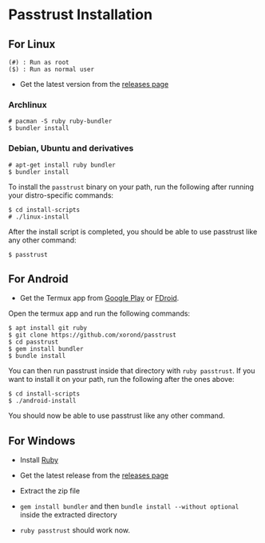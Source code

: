 # Passtrust Installation

## For Linux

```
(#) : Run as root
($) : Run as normal user
```

* Get the latest version from the [releases page](https://github.com/xorond/passtrust/releases)

### Archlinux

```
# pacman -S ruby ruby-bundler
$ bundler install
```

### Debian, Ubuntu and derivatives

```
# apt-get install ruby bundler
$ bundler install
```

To install the `passtrust` binary on your path, run the following after running your distro-specific commands:

```
$ cd install-scripts
# ./linux-install
```

After the install script is completed, you should be able to use passtrust like any other command:

```
$ passtrust
```

## For Android

* Get the Termux app from [Google Play](https://play.google.com/store/apps/details?id=com.termux) or [FDroid](https://f-droid.org/repository/browse/?fdid=com.termux).

Open the termux app and run the following commands:

```
$ apt install git ruby
$ git clone https://github.com/xorond/passtrust
$ cd passtrust
$ gem install bundler
$ bundle install
```

You can then run passtrust inside that directory with `ruby passtrust`. If you want to install it on your path, run the following after the ones above:

```
$ cd install-scripts
$ ./android-install
```

You should now be able to use passtrust like any other command.

## For Windows

* Install [Ruby](http://rubyinstaller.org/)

* Get the latest release from the [releases page](https://github.com/xorond/passtrust/releases)

* Extract the zip file

* `gem install bundler` and then `bundle install --without optional` inside the extracted directory

* `ruby passtrust` should work now.
